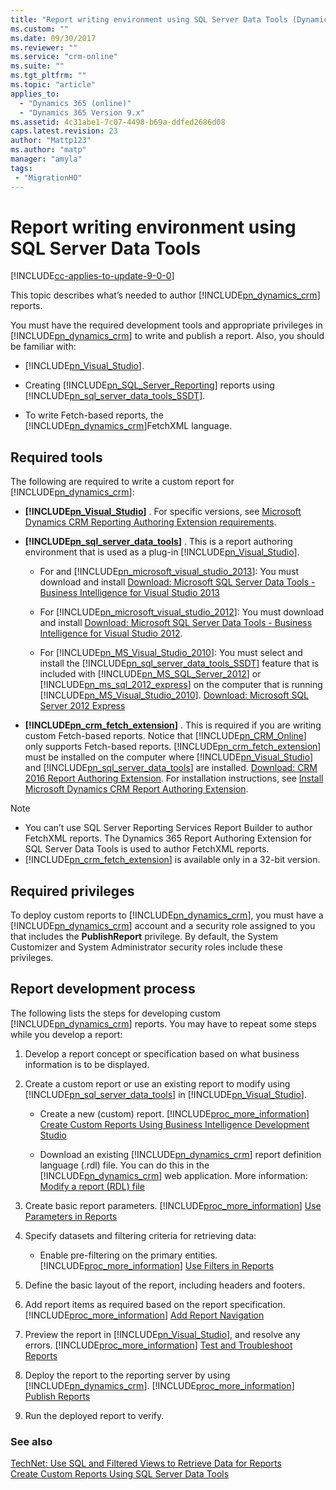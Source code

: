 ```yaml
---
title: "Report writing environment using SQL Server Data Tools (Dynamics 365 Customer Engagement) | MicrosoftDocs"
ms.custom: ""
ms.date: 09/30/2017
ms.reviewer: ""
ms.service: "crm-online"
ms.suite: ""
ms.tgt_pltfrm: ""
ms.topic: "article"
applies_to: 
  - "Dynamics 365 (online)"
  - "Dynamics 365 Version 9.x"
ms.assetid: 4c31abe1-7c07-4498-b69a-ddfed2686d08
caps.latest.revision: 23
author: "Mattp123"
ms.author: "matp"
manager: "amyla"
tags: 
 - "MigrationHO"
---
```

# Report writing environment using SQL Server Data Tools

[!INCLUDE[cc-applies-to-update-9-0-0](../includes/cc_applies_to_update_9_0_0.md)]

This topic describes what’s needed to author [!INCLUDE[pn_dynamics_crm](../includes/pn-dynamics-crm.md)] reports.  
  
 You must have the required development tools and appropriate privileges in [!INCLUDE[pn_dynamics_crm](../includes/pn-dynamics-crm.md)] to write and publish a report. Also, you should be familiar with:  
  
- [!INCLUDE[pn_Visual_Studio](../includes/pn-visual-studio.md)].  
  
- Creating [!INCLUDE[pn_SQL_Server_Reporting](../includes/pn-sql-server-reporting.md)] reports using [!INCLUDE[pn_sql_server_data_tools_SSDT](../includes/pn-sql-server-data-tools-ssdt.md)].  
  
- To write Fetch-based reports, the [!INCLUDE[pn_dynamics_crm](../includes/pn-dynamics-crm.md)]FetchXML language. <!-- [!INCLUDE[proc_more_information](../includes/proc-more-information.md)] [Build queries with FetchXML](../developer/build-queries-fetchxml.md)  -->
  
## Required tools  
 The following are required to write a custom report for [!INCLUDE[pn_dynamics_crm](../includes/pn-dynamics-crm.md)]:  
  
- **[!INCLUDE[pn_Visual_Studio](../includes/pn-visual-studio.md)]** . For specific versions, see [Microsoft Dynamics CRM Reporting Authoring Extension requirements](https://technet.microsoft.com/library/hh699754.aspx#report_auth_gen_req).  
  
- **[!INCLUDE[pn_sql_server_data_tools](../includes/pn-sql-server-data-tools.md)]** . This is a report authoring environment that is used as a plug-in [!INCLUDE[pn_Visual_Studio](../includes/pn-visual-studio.md)].  
  
  - For and [!INCLUDE[pn_microsoft_visual_studio_2013](../includes/pn-microsoft-visual-studio-2013.md)]: You must download and install [Download: Microsoft SQL Server Data Tools - Business Intelligence for Visual Studio 2013](https://www.microsoft.com/en-us/download/details.aspx?id=42313)  
  
  - For [!INCLUDE[pn_microsoft_visual_studio_2012](../includes/pn-microsoft-visual-studio-2012.md)]: You must download and install [Download: Microsoft SQL Server Data Tools - Business Intelligence for Visual Studio 2012](http://www.microsoft.com/download/details.aspx?id=36843).  
  
  - For [!INCLUDE[pn_MS_Visual_Studio_2010](../includes/pn-ms-visual-studio-2010.md)]: You must select and install the [!INCLUDE[pn_sql_server_data_tools_SSDT](../includes/pn-sql-server-data-tools-ssdt.md)] feature that is included with [!INCLUDE[pn_MS_SQL_Server_2012](../includes/pn-ms-sql-server-2012.md)] or [!INCLUDE[pn_ms_sql_2012_express](../includes/pn-ms-sql-2012-express.md)] on the computer that is running [!INCLUDE[pn_MS_Visual_Studio_2010](../includes/pn-ms-visual-studio-2010.md)]. [Download: Microsoft SQL Server 2012 Express](http://www.microsoft.com/download/details.aspx?id=29062)  
  
- **[!INCLUDE[pn_crm_fetch_extension](../includes/pn-crm-fetch-extension.md)]** . This is required if you are writing custom Fetch-based reports. Notice that [!INCLUDE[pn_CRM_Online](../includes/pn-crm-online.md)] only supports Fetch-based reports. [!INCLUDE[pn_crm_fetch_extension](../includes/pn-crm-fetch-extension.md)] must be installed on the computer where [!INCLUDE[pn_Visual_Studio](../includes/pn-visual-studio.md)] and [!INCLUDE[pn_sql_server_data_tools](../includes/pn-sql-server-data-tools.md)] are installed. [Download: CRM 2016 Report Authoring Extension](http://go.microsoft.com/fwlink/?LinkID=624672). For installation instructions, see [Install Microsoft Dynamics CRM Report Authoring Extension](https://technet.microsoft.com/library/hh699675.aspx).  
  

> [!NOTE]
> - You can’t use SQL Server Reporting Services Report Builder to author FetchXML reports. The Dynamics 365 Report Authoring Extension for SQL Server Data Tools is used to author FetchXML reports.
> - [!INCLUDE[pn_crm_fetch_extension](../includes/pn-crm-fetch-extension.md)] is available only in a 32-bit version.  
  
## Required privileges  
 To deploy custom reports to [!INCLUDE[pn_dynamics_crm](../includes/pn-dynamics-crm.md)], you must have a [!INCLUDE[pn_dynamics_crm](../includes/pn-dynamics-crm.md)] account and a security role assigned to you that includes the **PublishReport** privilege. By default, the System Customizer and System Administrator security roles include these privileges.  
  
## Report development process  
 The following lists the steps for developing custom [!INCLUDE[pn_dynamics_crm](../includes/pn-dynamics-crm.md)] reports. You may have to repeat some steps while you develop a report:  
  
1. Develop a report concept or specification based on what business information is to be displayed.  
  
2. Create a custom report or use an existing report to modify using [!INCLUDE[pn_sql_server_data_tools](../includes/pn-sql-server-data-tools.md)] in [!INCLUDE[pn_Visual_Studio](../includes/pn-visual-studio.md)].  
  
   - Create a new (custom) report. [!INCLUDE[proc_more_information](../includes/proc-more-information.md)] [Create Custom Reports Using Business Intelligence Development Studio](../analytics/create-a-new-report-using-sql-server-data-tools.md)  
  
   - Download an existing [!INCLUDE[pn_dynamics_crm](../includes/pn-dynamics-crm.md)] report definition language (.rdl) file. You can do this in the [!INCLUDE[pn_dynamics_crm](../includes/pn-dynamics-crm.md)] web application. More information: [Modify a report (RDL) file](https://technet.microsoft.com/library/dn531075.aspx#bkmk_ModifyRDL)  
  
3. Create basic report parameters. [!INCLUDE[proc_more_information](../includes/proc-more-information.md)] [Use Parameters in Reports](../analytics/use-parameters-in-reports.md)  
  
4. Specify datasets and filtering criteria for retrieving data:  
  
   - Enable pre-filtering on the primary entities. [!INCLUDE[proc_more_information](../includes/proc-more-information.md)] [Use Filters in Reports](../analytics/improve-report-performance-by-using-filters.md)  
  
5. Define the basic layout of the report, including headers and footers.  
  
6. Add report items as required based on the report specification. [!INCLUDE[proc_more_information](../includes/proc-more-information.md)] [Add Report Navigation](../analytics/add-report-navigation.md)  
  
7. Preview the report in [!INCLUDE[pn_Visual_Studio](../includes/pn-visual-studio.md)], and resolve any errors. [!INCLUDE[proc_more_information](../includes/proc-more-information.md)] [Test and Troubleshoot Reports](../analytics/test-and-troubleshoot-reports.md)  
  
8. Deploy the report to the reporting server by using [!INCLUDE[pn_dynamics_crm](../includes/pn-dynamics-crm.md)]. [!INCLUDE[proc_more_information](../includes/proc-more-information.md)] [Publish Reports](../analytics/publish-reports.md)  
  
9. Run the deployed report to verify.  
  
### See also  
<!-- TODO: Fix reference to TechNet. Where is this topic now?-->
 [TechNet: Use SQL and Filtered Views to Retrieve Data for Reports](https://technet.microsoft.com/library/dn531161.aspx)  
 [Create Custom Reports Using SQL Server Data Tools](../analytics/create-a-new-report-using-sql-server-data-tools.md)   
 

 

